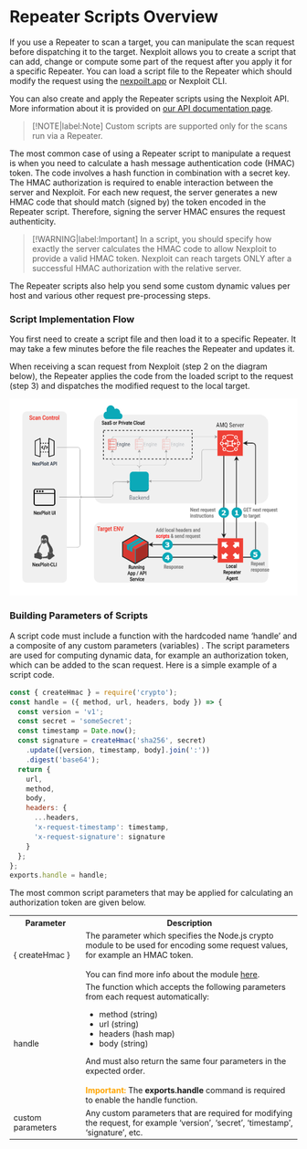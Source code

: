 # Repeater Scripts Overview
If you use a Repeater to scan a target, you can manipulate the scan request before dispatching it to the target. Nexploit allows you to create a script that can add, change or compute some part of the request after you apply it for a specific Repeater. You can load a script file to the Repeater which should modify the request using the [nexpoilt.app](https://nexploit.app/scans) or  Nexploit CLI.

You can also create and apply the Repeater scripts using the Nexploit API. More information about it is provided on [our API documentation page](https://nexploit.app/api/v1/docs/#/Scripts).

 >[!NOTE|label:Note]
 Custom scripts are supported only for the scans run via a Repeater.

The most common case of using a Repeater script to manipulate a request is when you need to calculate a hash message authentication code (HMAC) token. The code involves a hash function in combination with a secret key.  The HMAC authorization is required to enable interaction between the server and Nexploit. For each new request, the server generates a new HMAC code that should match (signed by) the token encoded in the Repeater script. Therefore, signing the server HMAC ensures the request authenticity.

 >[!WARNING|label:Important]
In a script, you should specify how exactly the server calculates the HMAC code to allow Nexploit to provide a valid HMAC token. Nexploit can reach targets ONLY after a successful HMAC authorization with the relative server. 

The Repeater scripts also help you send some custom dynamic values per host and various other request pre-processing steps.

### Script Implementation Flow<!-- {docsify-ignore} -->

You first need to create a script file and then load it to a specific Repeater. It may take a few minutes before the file reaches the Repeater and updates it. 

When receiving a scan request from Nexploit (step 2 on the diagram below), the  Repeater applies the code from the loaded script to the request (step 3) and dispatches the modified request to the local target. 

![scripts-implementation](../media/repeaters-scripts/repeater-chart.png ':size=45%')

### Building Parameters of Scripts<!-- {docsify-ignore} -->

A script code must include a function with the hardcoded name ‘handle’ and a composite of any custom parameters (variables) . The script parameters are used for computing dynamic data, for example an authorization token, which can be added to the scan request. Here is a simple example of a script code.  

```js
const { createHmac } = require('crypto');
const handle = ({ method, url, headers, body }) => {
  const version = 'v1';
  const secret = 'someSecret';
  const timestamp = Date.now();
  const signature = createHmac('sha256', secret)
    .update([version, timestamp, body].join(':'))
    .digest('base64');
  return {
    url,
    method,
    body,
    headers: {
      ...headers,
      'x-request-timestamp': timestamp,
      'x-request-signature': signature
    }
  };
};
exports.handle = handle;
```

The most common script parameters that may be applied for calculating an authorization token are given below.

<table id="simple-table">
  <tr>
    <th width="25%"><b>Parameter</b></th>
    <th width="75%"><b>Description</b></th>
  </tr>
  <tr>
    <td width="25%">{ createHmac }</td>
    <td width="75%">
      The parameter which specifies the Node.js crypto module to be used for encoding some request values, for example an HMAC token.
      <br><br>
      You can find more info about the module <a href="https://nodejs.org/api/crypto.html">here</a>.
    </td>
  </tr>
  <tr>
    <td width="25%">handle</td>
    <td width="75%">
      The function which accepts the following parameters from each request automatically:
      <ul>
          <li>method (string)</li>
          <li>url (string)</li>
          <li>headers (hash map)</li>
          <li>body (string)</li>
      </ul>
      And must also return the same four parameters in the expected order.
      <br><br>
      <font color="orange"><b>Important:</b></font> The <b>exports.handle</b> command is required to enable the handle function.
    </td>
  </tr>
  <tr>
    <td width="25%">custom parameters</td>
    <td width="75%">
      Any custom parameters that are required for modifying the request, for example ‘version’, ‘secret’, ‘timestamp’, ‘signature’, etc.
    </td>
  </tr>
</table>
